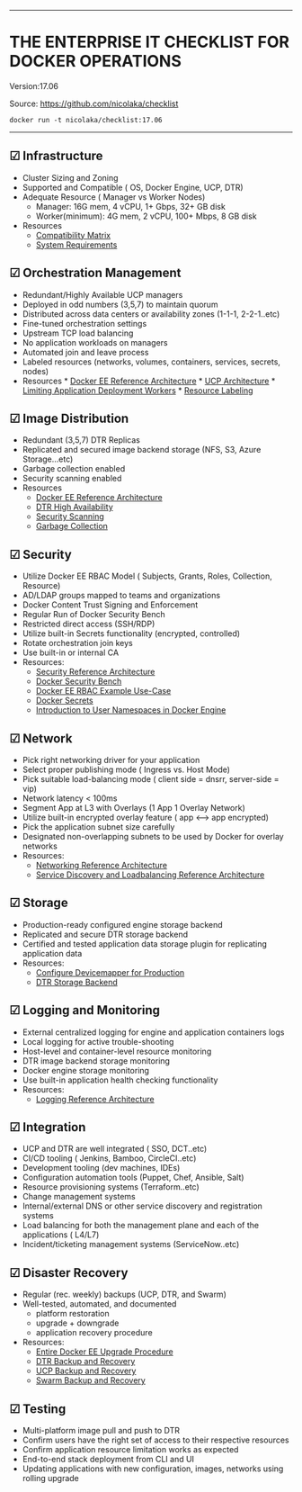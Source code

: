 ------------------------------------------------------   
# THE ENTERPRISE IT CHECKLIST FOR DOCKER OPERATIONS 
         
Version:17.06

Source: https://github.com/nicolaka/checklist

`docker run -t nicolaka/checklist:17.06`

------------------------------------------------------

## ☑ Infrastructure 

* Cluster Sizing and Zoning
* Supported and Compatible ( OS, Docker Engine, UCP, DTR) 
* Adequate Resource ( Manager vs Worker Nodes)
    * Manager: 16G mem, 4 vCPU, 1+ Gbps, 32+ GB disk
    * Worker(minimum): 4G mem, 2 vCPU, 100+ Mbps, 8 GB disk
* Resources
    * [Compatibility Matrix](https://success.docker.com/Policies/Compatibility_Matrix)
    * [System Requirements](https://success.docker.com/article/Docker_Reference_Architecture-_Docker_EE_Best_Practices_and_Design_Considerations_17_03#astandarddeploymentarchitecture)

## ☑ Orchestration Management

 * Redundant/Highly Available UCP managers 
 * Deployed in odd numbers (3,5,7) to maintain quorum
 * Distributed across data centers or availability zones (1-1-1, 2-2-1..etc)
 * Fine-tuned orchestration settings
 * Upstream TCP load balancing 
 * No application workloads on managers
 * Automated join and leave process 
 * Labeled resources (networks, volumes, containers, services, secrets, nodes)
 * Resources
         * [Docker EE Reference Architecture](https://success.docker.com/article/Docker_Reference_Architecture-_Docker_EE_Best_Practices_and_Design_Considerations_17_03#astandarddeploymentarchitecture)
         * [UCP Architecture](https://docs.docker.com/datacenter/ucp/2.2/guides/architecture/)
         * [Limiting Application Deployment Workers](https://docs.docker.com/datacenter/ucp/2.2/guides/admin/configure/restrict-services-to-worker-nodes/)
         * [Resource Labeling](https://docs.docker.com/datacenter/ucp/2.2/guides/admin/configure/add-labels-to-cluster-nodes/)

## ☑ Image Distribution

* Redundant (3,5,7) DTR Replicas 
* Replicated and secured image backend storage (NFS, S3, Azure Storage…etc)
* Garbage collection enabled
* Security scanning enabled
* Resources
    * [Docker EE Reference Architecture](https://success.docker.com/article/Docker_Reference_Architecture-_Docker_EE_Best_Practices_and_Design_Considerations_17_03#astandarddeploymentarchitecture)
    * [DTR High Availability](https://docs.docker.com/datacenter/dtr/2.3/guides/admin/configure/set-up-high-availability/)
    * [Security Scanning](https://docs.docker.com/datacenter/dtr/2.3/guides/admin/configure/set-up-vulnerability-scans/)
    * [Garbage Collection](https://docs.docker.com/datacenter/dtr/2.3/guides/admin/configure/garbage-collection/)

## ☑ Security 

* Utilize Docker EE RBAC Model ( Subjects, Grants, Roles, Collection, Resource)
* AD/LDAP groups mapped to teams and organizations 
* Docker Content Trust Signing and Enforcement
* Regular Run of Docker Security Bench 
* Restricted direct access (SSH/RDP) 
* Utilize built-in Secrets functionality (encrypted, controlled)
* Rotate orchestration join keys
* Use built-in or internal CA
* Resources:
    * [Security Reference Architecture](https://success.docker.com/article/Docker_Reference_Architecture-_Securing_Docker_EE_and_Security_Best_Practices)
    * [Docker Security Bench](https://github.com/docker/docker-bench-security)
    * [Docker EE RBAC Example Use-Case ](https://success.docker.com/article/RBAC_Example-Overview)
    * [Docker Secrets](https://docs.docker.com/engine/swarm/secrets/)
    * [Introduction to User Namespaces in Docker Engine](https://success.docker.com/article/Introduction_to_User_Namespaces_in_Docker_Engine)

## ☑ Network

* Pick right networking driver for your application 
* Select proper publishing mode ( Ingress vs. Host Mode)
* Pick suitable load-balancing mode ( client side = dnsrr, server-side = vip)
* Network latency < 100ms
* Segment App at L3 with Overlays (1 App  1 Overlay Network)
* Utilize built-in encrypted overlay feature ( app <--> app encrypted)
* Pick the application subnet size carefully 
* Designated non-overlapping subnets to be used by Docker for overlay networks 
* Resources:
    * [Networking Reference Architecture](https://success.docker.com/article/Docker_Reference_Architecture-_Designing_Scalable,_Portable_Docker_Container_Networks)
    * [Service Discovery and Loadbalancing Reference Architecture](https://success.docker.com/article/Docker_Reference_Architecture-_Universal_Control_Plane_2.0_Service_Discovery_and_Load_Balancing)

## ☑ Storage 

* Production-ready configured engine storage backend 
* Replicated and secure DTR storage backend
* Certified and tested application data storage plugin for replicating application data 
* Resources:
    * [Configure Devicemapper for Production](https://docs.docker.com/engine/userguide/storagedriver/device-mapper-driver/)
    * [DTR Storage Backend](https://docs.docker.com/datacenter/dtr/2.3/guides/admin/configure/external-storage/)

## ☑ Logging and Monitoring

* External centralized logging for engine and application containers logs
* Local logging for active trouble-shooting 
* Host-level and container-level resource monitoring
* DTR image backend storage monitoring
* Docker engine storage monitoring
* Use built-in application health checking functionality
* Resources:
    - [Logging Reference Architecture](https://success.docker.com/article/Docker_Reference_Architecture-_Docker_Logging_Design_and_Best_Practices)

## ☑ Integration

* UCP and DTR are well integrated ( SSO, DCT..etc)
* CI/CD tooling ( Jenkins, Bamboo, CircleCI..etc)
* Development tooling (dev machines, IDEs)
* Configuration automation tools (Puppet, Chef, Ansible, Salt)
* Resource provisioning systems (Terraform..etc)
* Change management systems
* Internal/external DNS or other service discovery and registration systems
* Load balancing for both the management plane and each of the applications ( L4/L7)
* Incident/ticketing management systems (ServiceNow..etc)

 
## ☑ Disaster Recovery

* Regular (rec. weekly) backups (UCP, DTR, and Swarm)
* Well-tested, automated, and documented
    * platform restoration
    * upgrade + downgrade
    * application recovery procedure
* Resources:
    * [Entire Docker EE Upgrade Procedure](https://success.docker.com/article/Upgrade_an_entire_cluster_with_CentOS,_Docker_Engine,_UCP,_and_DTR)
    * [DTR Backup and Recovery](https://docs.docker.com/datacenter/dtr/2.3/guides/admin/backups-and-disaster-recovery/)
    * [UCP Backup and Recovery](https://docs.docker.com/datacenter/ucp/2.2/guides/admin/backups-and-disaster-recovery/)
    * [Swarm Backup and Recovery](https://docs.docker.com/engine/swarm/admin_guide/#recover-from-disaster)

## ☑ Testing

* Multi-platform image pull and push to DTR
* Confirm users have the right set of access to their respective resources
* Confirm application resource limitation works as expected
* End-to-end stack deployment from CLI and UI
* Updating applications with new configuration, images, networks using rolling upgrade

















